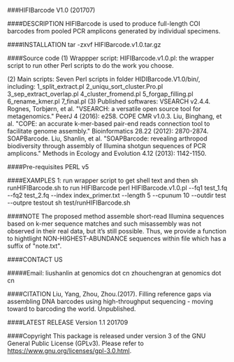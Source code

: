 ###HIFIBarcode V1.0 (201707)

####DESCRIPTION
HIFIBarcode is used to produce full-length COI barcodes from pooled PCR
amplicons generated by individual specimens.

####INSTALLATION
	tar -zxvf HIFIBarcode.v1.0.tar.gz

####Source code
(1) Wrappper script:
	HIFIBarcode.v1.0.pl: the wrapper script to run other Perl scripts to do the work you choose.
	
(2) Main scripts:
	Seven Perl scripts in folder HIDIBarcode.V1.0/bin/, including:
	1_split_extract.pl
	2_uniqu_sort_cluster.Pro.pl
	3_sep_extract_overlap.pl
	4_cluster_fromend.pl
	5_forgap_filling.pl
	6_rename_kmer.pl
	7_final.pl
(3) Published softwares:
	VSEARCH v2.4.4. Rognes, Torbjørn, et al. "VSEARCH: a versatile open source tool for metagenomics." PeerJ 4 (2016): e258.
	COPE CMR v1.0.3. Liu, Binghang, et al. "COPE: an accurate k-mer-based pair-end reads connection tool to facilitate genome assembly." Bioinformatics 28.22 (2012): 2870-2874.
	SOAPBarcode. Liu, Shanlin, et al. "SOAPBarcode: revealing arthropod biodiversity through assembly of Illumina shotgun sequences of PCR amplicons." Methods in Ecology and Evolution 4.12 (2013): 1142-1150.

####Pre-requisites
	PERL v5

####EXAMPLES
1: run wrapper script to get shell text and then sh runHIFIBarcode.sh to run HIFIBarcode
	perl HIFIBarcode.v1.0.pl  --fq1 test_1.fq --fq2 test_2.fq --index index_primer.txt  --length 5 --cpunum 10 --outdir test  --outpre testout
	sh test/runHIFIBarcode.sh

####NOTE
The proposed method assemble short-read Illumina sequences based on k-mer sequence matches and such misassembly was not observed in their real data, but it’s still possible. Thus, we provide a function to hightlight NON-HIGHEST-ABUNDANCE sequences within file which has a suffix of "note.txt".

####CONTACT US

#####Email:
liushanlin at genomics dot cn
zhouchengran at genomics dot cn

####CITATION
Liu, Yang, Zhou, Zhou.(2017). Filling reference gaps via assembling DNA barcodes using high-throughput sequencing - moving toward to barcoding the world. Unpublished.

####LATEST RELEASE
Version 1.1 201709

####Copyright
This package is released under version 3 of the GNU General Public License (GPLv3). Please refer to https://www.gnu.org/licenses/gpl-3.0.html.
